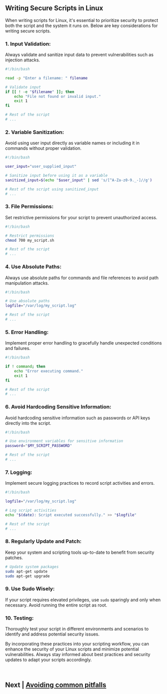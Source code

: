 ## Writing Secure Scripts in Linux

When writing scripts for Linux, it's essential to prioritize security to protect both the script and the system it runs on. Below are key considerations for writing secure scripts.

### 1. **Input Validation:**

Always validate and sanitize input data to prevent vulnerabilities such as injection attacks.

```bash
#!/bin/bash

read -p "Enter a filename: " filename

# Validate input
if [[ ! -e "$filename" ]]; then
    echo "File not found or invalid input."
    exit 1
fi

# Rest of the script
# ...
```

### 2. **Variable Sanitization:**

Avoid using user input directly as variable names or including it in commands without proper validation.

```bash
#!/bin/bash

user_input="user_supplied_input"

# Sanitize input before using it as a variable
sanitized_input=$(echo "$user_input" | sed 's/[^A-Za-z0-9._-]//g')

# Rest of the script using sanitized_input
# ...
```

### 3. **File Permissions:**

Set restrictive permissions for your script to prevent unauthorized access.

```bash
#!/bin/bash

# Restrict permissions
chmod 700 my_script.sh

# Rest of the script
# ...
```

### 4. **Use Absolute Paths:**

Always use absolute paths for commands and file references to avoid path manipulation attacks.

```bash
#!/bin/bash

# Use absolute paths
logfile="/var/log/my_script.log"

# Rest of the script
# ...
```

### 5. **Error Handling:**

Implement proper error handling to gracefully handle unexpected conditions and failures.

```bash
#!/bin/bash

if ! command; then
    echo "Error executing command."
    exit 1
fi

# Rest of the script
# ...
```

### 6. **Avoid Hardcoding Sensitive Information:**

Avoid hardcoding sensitive information such as passwords or API keys directly into the script.

```bash
#!/bin/bash

# Use environment variables for sensitive information
password="$MY_SCRIPT_PASSWORD"

# Rest of the script
# ...
```

### 7. **Logging:**

Implement secure logging practices to record script activities and errors.

```bash
#!/bin/bash

logfile="/var/log/my_script.log"

# Log script activities
echo "$(date): Script executed successfully." >> "$logfile"

# Rest of the script
# ...
```

### 8. **Regularly Update and Patch:**

Keep your system and scripting tools up-to-date to benefit from security patches.

```bash
# Update system packages
sudo apt-get update
sudo apt-get upgrade
```

### 9. **Use Sudo Wisely:**

If your script requires elevated privileges, use `sudo` sparingly and only when necessary. Avoid running the entire script as root.

### 10. **Testing:**

Thoroughly test your script in different environments and scenarios to identify and address potential security issues.

By incorporating these practices into your scripting workflow, you can enhance the security of your Linux scripts and minimize potential vulnerabilities. Always stay informed about best practices and security updates to adapt your scripts accordingly.


<br>


## Next | [Avoiding common pitfalls](https://github.com/lioneltchami/bash-scripting-tutorial/blob/main/Tutorial-Files/15.Security-Best-Practices/02.Avoiding_common_pitfalls.md)
